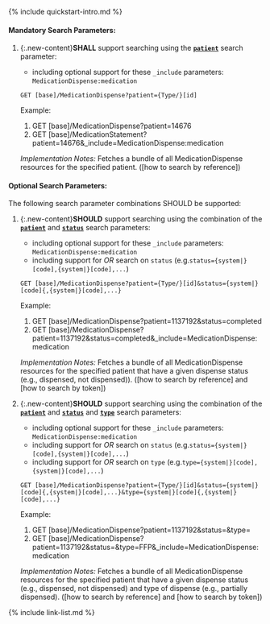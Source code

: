 {% include quickstart-intro.md %}

#### Mandatory Search Parameters:

1. {:.new-content}**SHALL** support searching using the **[`patient`](SearchParameter-us-core-medicationdispense-patient.html)** search parameter:

    - including optional support for these `_include` parameters: `MedicationDispense:medication`

    `GET [base]/MedicationDispense?patient={Type/}[id]`

    Example:
    
      1. GET [base]/MedicationDispense?patient=14676
      1. GET [base]/MedicationStatement?patient=14676&amp;_include=MedicationDispense:medication

    *Implementation Notes:* Fetches a bundle of all MedicationDispense resources for the specified patient. ([how to search by reference])


#### Optional Search Parameters:

The following search parameter combinations SHOULD be supported:

1. {:.new-content}**SHOULD** support searching using the combination of the **[`patient`](SearchParameter-us-core-medicationdispense-patient.html)** and **[`status`](SearchParameter-us-core-medicationdispense-status.html)** search parameters:
    - including optional support for these `_include` parameters: `MedicationDispense:medication`
    - including support for *OR* search on `status` (e.g.`status={system|}[code],{system|}[code],...`)

    `GET [base]/MedicationDispense?patient={Type/}[id]&status={system|}[code]{,{system|}[code],...}`

    Example:
    
      1. GET [base]/MedicationDispense?patient=1137192&amp;status=completed
      1. GET [base]/MedicationDispense?patient=1137192&amp;status=completed&amp;_include=MedicationDispense:medication

    *Implementation Notes:* Fetches a bundle of all MedicationDispense resources for the specified patient that have a given dispense status (e.g., dispensed, not dispensed)). ([how to search by reference] and [how to search by token])

1. {:.new-content}**SHOULD** support searching using the combination of the **[`patient`](SearchParameter-us-core-medicationdispense-patient.html)** and **[`status`](SearchParameter-us-core-medicationdispense-status.html)** and **[`type`](SearchParameter-us-core-medicationdispense-type.html)** search parameters:
    - including optional support for these `_include` parameters: `MedicationDispense:medication`
    - including support for *OR* search on `status` (e.g.`status={system|}[code],{system|}[code],...`)
    - including support for *OR* search on `type` (e.g.`type={system|}[code],{system|}[code],...`)

    `GET [base]/MedicationDispense?patient={Type/}[id]&status={system|}[code]{,{system|}[code],...}&type={system|}[code]{,{system|}[code],...}`

    Example:
    
      1. GET [base]/MedicationDispense?patient=1137192&amp;status=&amp;type=
      1. GET [base]/MedicationDispense?patient=1137192&amp;status=&amp;type=FFP&amp;_include=MedicationDispense:medication

    *Implementation Notes:* Fetches a bundle of all MedicationDispense resources for the specified patient that have a given dispense status (e.g., dispensed, not dispensed) and type of dispense (e.g., partially dispensed). ([how to search by reference] and [how to search by token])



{% include link-list.md %}